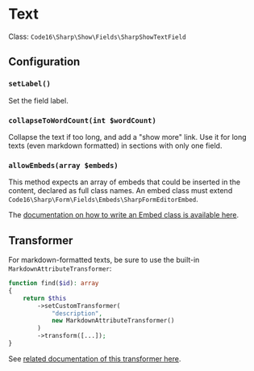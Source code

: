 # Text

Class: `Code16\Sharp\Show\Fields\SharpShowTextField`

## Configuration

### `setLabel()`

Set the field label.

### `collapseToWordCount(int $wordCount)`

Collapse the text if too long, and add a "show more" link. Use it for long texts (even markdown formatted) in sections
with only one field.

### `allowEmbeds(array $embeds)`

This method expects an array of embeds that could be inserted in the content, declared as full class names. An embed
class must extend `Code16\Sharp\Form\Fields\Embeds\SharpFormEditorEmbed`.

The [documentation on how to write an Embed class is available here](../form-editor-embeds.md).

## Transformer

For markdown-formatted texts, be sure to use the built-in `MarkdownAttributeTransformer`:

```php
function find($id): array
{
    return $this
        ->setCustomTransformer(
            "description", 
            new MarkdownAttributeTransformer()
        )
        ->transform([...]);
}
```

See [related documentation of this transformer here](../how-to-transform-data.md#the-built-in-markdownattributetransformer).